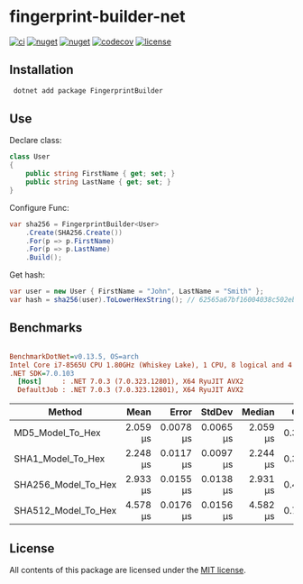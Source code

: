 # fingerprint-builder-net

[![ci](https://img.shields.io/github/actions/workflow/status/phnx47/fingerprint-builder-net/ci.yml?branch=main&label=ci&logo=github&style=flat-square)](https://github.com/phnx47/fingerprint-builder-net/actions/workflows/ci.yml)
[![nuget](https://img.shields.io/nuget/v/FingerprintBuilder?logo=nuget&style=flat-square)](https://www.nuget.org/packages/FingerprintBuilder)
[![nuget](https://img.shields.io/nuget/dt/FingerprintBuilder?logo=nuget&style=flat-square)](https://www.nuget.org/packages/FingerprintBuilder)
[![codecov](https://img.shields.io/codecov/c/github/phnx47/fingerprint-builder-net?logo=codecov&style=flat-square&token=RW58OCIQPR)](https://app.codecov.io/gh/phnx47/fingerprint-builder-net)
[![license](https://img.shields.io/github/license/phnx47/fingerprint-builder-net?style=flat-square)](https://github.com/phnx47/fingerprint-builder-net/blob/main/LICENSE)

## Installation

```sh
 dotnet add package FingerprintBuilder
```

## Use

Declare class:

```c#
class User
{
    public string FirstName { get; set; }
    public string LastName { get; set; }
}
```

Configure Func:

```c#
var sha256 = FingerprintBuilder<User>
    .Create(SHA256.Create())
    .For(p => p.FirstName)
    .For(p => p.LastName)
    .Build();
```

Get hash:

```c#
var user = new User { FirstName = "John", LastName = "Smith" };
var hash = sha256(user).ToLowerHexString(); // 62565a67bf16004038c502eb68907411fcf7871c66ee01a1aa274cc18d9fb541
```

## Benchmarks

```ini

BenchmarkDotNet=v0.13.5, OS=arch
Intel Core i7-8565U CPU 1.80GHz (Whiskey Lake), 1 CPU, 8 logical and 4 physical cores
.NET SDK=7.0.103
  [Host]     : .NET 7.0.3 (7.0.323.12801), X64 RyuJIT AVX2
  DefaultJob : .NET 7.0.3 (7.0.323.12801), X64 RyuJIT AVX2

```

|              Method |     Mean |     Error |    StdDev |   Median |   Gen0 | Allocated |
|-------------------- |---------:|----------:|----------:|---------:|-------:|----------:|
|    MD5_Model_To_Hex | 2.059 μs | 0.0078 μs | 0.0065 μs | 2.059 μs | 0.3242 |   1.34 KB |
|   SHA1_Model_To_Hex | 2.248 μs | 0.0117 μs | 0.0097 μs | 2.244 μs | 0.3624 |   1.49 KB |
| SHA256_Model_To_Hex | 2.933 μs | 0.0155 μs | 0.0138 μs | 2.931 μs | 0.4692 |   1.93 KB |
| SHA512_Model_To_Hex | 4.578 μs | 0.0176 μs | 0.0156 μs | 4.582 μs | 0.7629 |   3.12 KB |

## License

All contents of this package are licensed under the [MIT license](https://opensource.org/licenses/MIT).
